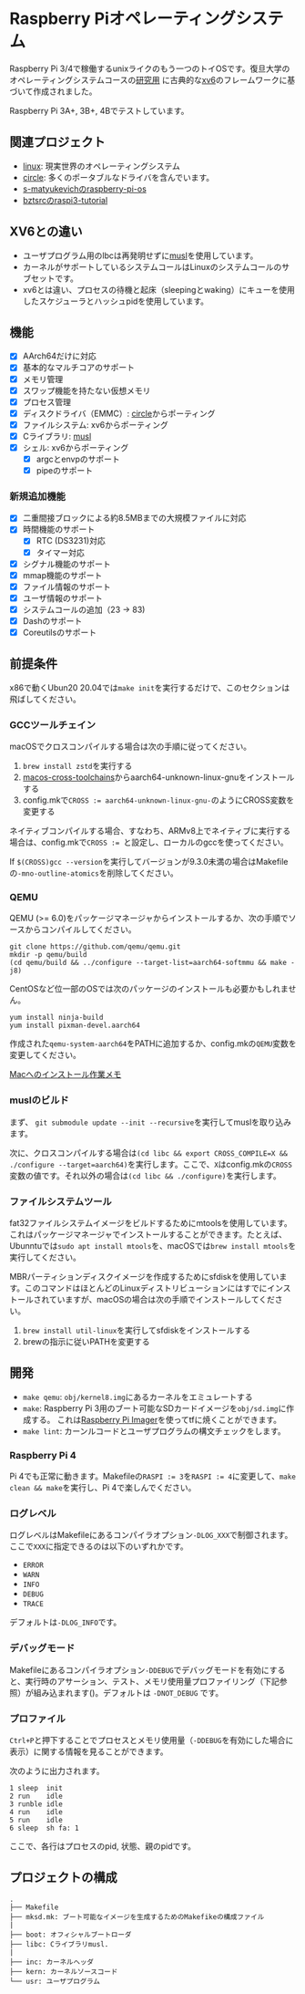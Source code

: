 # Raspberry Piオペレーティングシステム

Raspberry Pi 3/4で稼働するunixライクのもう一つのトイOSです。復旦大学のオペレーティングシステムコースの[研究用](https://github.com/FDUCSLG/OS-2020Fall-Fudan/) に古典的な[xv6](https://github.com/mit-pdos/xv6-public/)のフレームワークに基づいて作成されました。

Raspberry Pi 3A+, 3B+, 4Bでテストしています。

## 関連プロジェクト

- [linux](https://github.com/raspberrypi/linux): 現実世界のオペレーティングシステム
- [circle](https://github.com/rsta2/circle): 多くのポータブルなドライバを含んでいます。
- [s-matyukevichのraspberry-pi-os](https://github.com/s-matyukevich/raspberry-pi-os)
- [bztsrcのraspi3-tutorial](https://github.com/bztsrc/raspi3-tutorial)

## XV6との違い

- ユーザプログラム用のlbcは再発明せずに[musl](https://musl.libc.org/)を使用しています。
- カーネルがサポートしているシステムコールはLinuxのシステムコールのサブセットです。
- xv6とは違い、プロセスの待機と起床（sleepingとwaking）にキューを使用したスケジューラとハッシュpidを使用しています。

## 機能

- [x] AArch64だけに対応
- [x] 基本的なマルチコアのサポート
- [x] メモリ管理
- [x] スワップ機能を持たない仮想メモリ
- [x] プロセス管理
- [x] ディスクドライバ（EMMC）: [circle](https://github.com/rsta2/circle/tree/master/addon/SDCard)からポーティング
- [x] ファイルシステム: xv6からポーティング
- [x] Cライブラリ: [musl](https://musl.libc.org/)
- [x] シェル: xv6からポーティング
  - [x] argcとenvpのサポート
  - [x] pipeのサポート

### 新規追加機能

- [x] 二重間接ブロックによる約8.5MBまでの大規模ファイルに対応
- [x] 時間機能のサポート
  - [x] RTC (DS3231)対応
  - [x] タイマー対応
- [x] シグナル機能のサポート
- [x] mmap機能のサポート
- [x] ファイル情報のサポート
- [x] ユーザ情報のサポート
- [x] システムコールの追加（23 -> 83)
- [x] Dashのサポート
- [x] Coreutilsのサポート

## 前提条件

x86で動くUbun20 20.04では`make init`を実行するだけで、このセクションは飛ばしてください。

### GCCツールチェイン
macOSでクロスコンパイルする場合は次の手順に従ってください。

1. `brew install zstd`を実行する
2. [macos-cross-toolchains](https://github.com/messense/homebrew-macos-cross-toolchains)からaarch64-unknown-linux-gnuをインストールする
3. config.mkで`CROSS := aarch64-unknown-linux-gnu-`のようにCROSS変数を変更する

ネイティブコンパイルする場合、すなわち、ARMv8上でネイティブに実行する場合は、config.mkで`CROSS := `と設定し、ローカルのgccを使ってください。

If `$(CROSS)gcc --version`を実行してバージョンが9.3.0未満の場合はMakefileの`-mno-outline-atomics`を削除してください。

### QEMU

QEMU (>= 6.0)をパッケージマネージャからインストールするか、次の手順でソースからコンパイルしてください。

```
git clone https://github.com/qemu/qemu.git
mkdir -p qemu/build
(cd qemu/build && ../configure --target-list=aarch64-softmmu && make -j8)
```

CentOSなど位一部のOSでは次のパッケージのインストールも必要かもしれません。

```
yum install ninja-build
yum install pixman-devel.aarch64
```

作成された`qemu-system-aarch64`をPATHに追加するか、config.mkの`QEMU`変数を変更してください。

[Macへのインストール作業メモ](mac.md)

### muslのビルド

まず、 `git submodule update --init --recursive`を実行してmuslを取り込みます。

次に、クロスコンパイルする場合は`(cd libc && export CROSS_COMPILE=X && ./configure --target=aarch64)`を実行します。ここで、`X`はconfig.mkの`CROSS`変数の値です。それ以外の場合は`(cd libc && ./configure)`を実行します。

### ファイルシステムツール

fat32ファイルシステムイメージをビルドするためにmtoolsを使用しています。これはパッケージマネージャでインストールすることができます。たとえば、Ubunntuでは`sudo apt install mtools`を、macOSでは`brew install mtools`を実行してください。

MBRパーティションディスクイメージを作成するためにsfdiskを使用しています。このコマンドはほとんどのLinuxディストリビューションにはすでにインストールされていますが、macOSの場合は次の手順でインストールしてください。

1. `brew install util-linux`を実行してsfdiskをインストールする
2. brewの指示に従いPATHを変更する

## 開発

- `make qemu`: `obj/kernel8.img`にあるカーネルをエミュレートする
- `make`: Raspberry Pi 3用のブート可能なSDカードイメージを`obj/sd.img`に作成する。 これは[Raspberry Pi Imager](https://www.raspberrypi.org/software/)を使ってtfに焼くことができます。
- `make lint`: カーンルコードとユーザプログラムの構文チェックをします。

### Raspberry Pi 4

Pi 4でも正常に動きます。Makefileの`RASPI := 3`を`RASPI := 4`に変更して、`make clean && make`を実行し、Pi 4で楽しんでください。

### ログレベル

ログレベルはMakefileにあるコンパイラオプション`-DLOG_XXX`で制御されます。ここで`XXX`に指定できるのは以下のいずれかです。

- `ERROR`
- `WARN`
- `INFO`
- `DEBUG`
- `TRACE`

デフォルトは`-DLOG_INFO`です。

### デバッグモード

Makefileにあるコンパイラオプション`-DDEBUG`でデバッグモードを有効にすると、実行時のアサーション、テスト、メモリ使用量プロファイリング（下記参照）が組み込まれます()。デフォルトは `-DNOT_DEBUG` です。

### プロファイル

`Ctrl+P`と押下することでプロセスとメモリ使用量（`-DDEBUG`を有効にした場合に表示）に関する情報を見ることができます。

次のように出力されます。

```
1 sleep  init
2 run    idle
3 runble idle
4 run    idle
5 run    idle
6 sleep  sh fa: 1
```

ここで、各行はプロセスのpid, 状態、親のpidです。

## プロジェクトの構成

```
.
├── Makefile
├── mksd.mk: ブート可能なイメージを生成するためのMakefikeの構成ファイル
|
├── boot: オフィシャルブートローダ
├── libc: Cライブラリmusl.
|
├── inc: カーネルヘッダ
├── kern: カーネルソースコード
└── usr: ユーザプログラム
```
